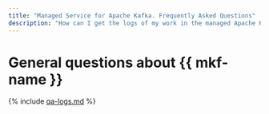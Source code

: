 ```yaml
---
title: "Managed Service for Apache Kafka. Frequently Asked Questions"
description: "How can I get the logs of my work in the managed Apache Kafka service? Answers to this and other questions in this article."
---
```


# General questions about {{ mkf-name }}

{% include [qa-logs.md](../../_includes/qa-logs.md) %}
